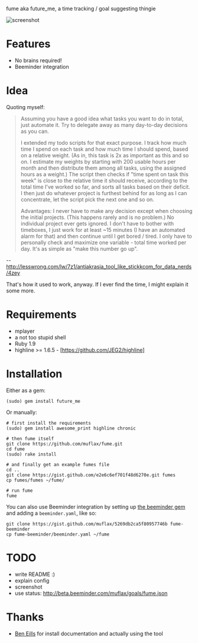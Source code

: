 fume aka future_me, a time tracking / goal suggesting thingie

![screenshot](https://raw.github.com/muflax/fume/master/fume_screenshot.png)

Features
========

- No brains required!
- Beeminder integration

Idea
====

Quoting myself: 
> Assuming you have a good idea what tasks you want to do in total, just automate it. Try to delegate away as many day-to-day decisions as you can.
>
> I extended my todo scripts for that exact purpose. I track how much time I spend on each task and how much time I should spend, based on a relative weight. (As in, this task is 2x as important as this and so on. I estimate my weights by starting with 200 usable hours per month and then distribute them among all tasks, using the assigned hours as a weight.) The script then checks if "time spent on task this week" is close to the relative time it should receive, according to the total time I've worked so far, and sorts all tasks based on their deficit. I then just do whatever project is furthest behind for as long as I can concentrate, let the script pick the next one and so on.
>
> Advantages: I never have to make any decision except when choosing the initial projects. (This happens rarely and is no problem.) No individual project ever gets ignored. I don't have to bother with timeboxes, I just work for at least ~15 minutes (I have an automated alarm for that) and then continue until I get bored / tired. I only have to personally check and maximize one variable - total time worked per day. It's as simple as "make this number go up".

-- http://lesswrong.com/lw/7z1/antiakrasia_tool_like_stickkcom_for_data_nerds/4zey

That's how it used to work, anyway. If I ever find the time, I might explain it some more.

Requirements
============

- mplayer
- a not too stupid shell
- Ruby 1.9
- highline >= 1.6.5 - [https://github.com/JEG2/highline]

Installation
============

Either as a gem:

    (sudo) gem install future_me

Or manually:

    # first install the requirements
    (sudo) gem install awesome_print highline chronic

    # then fume itself
    git clone https://github.com/muflax/fume.git
    cd fume
    (sudo) rake install
    
    # and finally get an example fumes file
    cd ..
    git clone https://gist.github.com/e2e6c6ef701f48d6270e.git fumes
    cp fumes/fumes ~/fume/

    # run fume
    fume 

You can also use Beeminder integration by setting up [the beeminder gem](https://github.com/beeminder/beeminder-gem) and adding a `beeminder.yaml`, like so:

    git clone https://gist.github.com/muflax/5269db2ca5f80957746b fume-beeminder
    cp fume-beeminder/beeminder.yaml ~/fume
    
TODO
====

- write README :)
- explain config
- screenshot
- use status: http://beta.beeminder.com/muflax/goals/fume.json

Thanks
======

- [Ben Eills](https://github.com/beneills) for install documentation and actually using the tool
